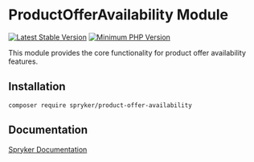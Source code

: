 # ProductOfferAvailability Module
[![Latest Stable Version](https://poser.pugx.org/spryker/product-offer-availability/v/stable.svg)](https://packagist.org/packages/spryker/product-offer-availability)
[![Minimum PHP Version](https://img.shields.io/badge/php-%3E%3D%208.1-8892BF.svg)](https://php.net/)

This module provides the core functionality for product offer availability features.

## Installation

```
composer require spryker/product-offer-availability
```

## Documentation

[Spryker Documentation](https://docs.spryker.com)
